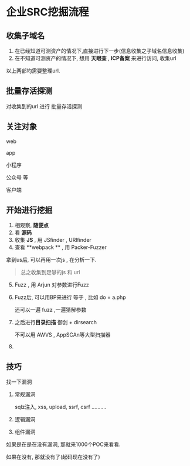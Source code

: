 # 企业SRC挖掘流程

## 收集子域名

1. 在已经知道可测资产的情况下,直接进行下一步(信息收集之子域名信息收集)
2. 在不知道可测资产的情况下,  想用 **天眼查** , **ICP备案** 来进行访问, 收集url

以上两部均需要整理url.



## 批量存活探测

对收集到的url 进行 批量存活探测



## 关注对象

web

app

小程序

公众号 等

客户端





## 开始进行挖掘



1. 相观察, **随便点** 
2. 看 **源码** 
3. 收集 **JS**  , 用 JSfinder , URlfinder
4. 查看 **webpack **  , 用 Packer-Fuzzer

拿到us后, 可以再用一次js , 在分析一下.

> 总之收集到足够的js 和  url

5. Fuzz  , 用 Arjun 对参数进行Fuzz

6. Fuzz后, 可以用BP来进行 等于 , 比如 do = a.php

   还可以一遍 fuzz ,一遍猜解参数

   

7. 之后进行**目录扫描**  御剑 + dirsearch

   不可以用 AWVS , AppSCAn等大型扫描器

8. 

## 技巧

找一下漏洞

1. 常规漏洞

   sqlz注入, xss, upload, ssrf, csrf ..........

2. 逻辑漏洞

3. 组件漏洞

如果是在是在没有漏洞,  那就来1000个POC来看看.

如果在没有, 那就没有了(起码现在没有了)







